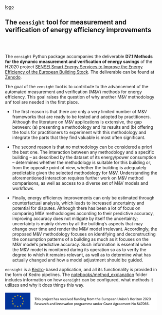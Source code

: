 [logo](https://github.com/hebes-io/eensight/blob/master/logo.png)

## The `eensight` tool for measurement and verification of energy efficiency improvements
<br/><br/>

The `eensight` Python package accompanies the deliverable <b>D7.1 Methods for the dynamic measurement and verification of energy savings</b> of the H2020 project [SENSEI Smart Energy Services to Improve the Energy Efficiency of the European Building Stock](https://senseih2020.eu/). The deliverable can be found at [Zenodo](https://zenodo.org/record/4695123#.YHiUD-gzY2w).

The goal of the `eensight` tool is to contribute to the advancement of the automated measurement and verification (M&V) methods for energy efficiency. This goal raises the question of why another M&V methodology anf tool are needed in the first place. 

* The first reason is that there are only a very limited number of M&V frameworks that are ready to be tested and adopted by practitioners. Although the literature on M&V applications is extensive, the gap between: (a) presenting a methodology and its results and (b) offering the tools for practitioners to experiment with this methodology and integrate the parts that they find valuable is most often significant.

* The second reason is that no methodology can be considered a priori the best one. The interaction between any methodology and a specific building – as described by the dataset of its energy/power consumption – determines whether the methodology is suitable for this building or, from the opposite point of view, whether the building is adequately predictable given the selected methodology for M&V. Understanding the aforementioned interaction requires further work on M&V method comparisons, as well as access to a diverse set of M&V models and workflows. 

* Finally, energy efficiency improvements can only be estimated through counterfactual analysis, which leads to increased uncertainty and potential for disputes. Although there has been a lot of focus on comparing M&V methodologies according to their predictive accuracy, improving accuracy does not mitigate by itself the uncertainty; uncertainty is mainly driven by all the building’s aspects that may change over time and render the M&V model irrelevant. Accordingly, the proposed M&V methodology focuses on identifying and deconstructing the consumption patterns of a building as much as it focuses on the M&V model’s predictive accuracy. Such information is essential when the M&V model is monitored during its operation so as to verify the degree to which it remains relevant, as well as to determine what has actually changed and how a model adjustment should be guided.

`eensight` is a [Kedro](https://github.com/quantumblacklabs/kedro)-based application, and all its functionality is provided in the form of Kedro pipelines. The [notebooks/method_explanation](https://github.com/hebes-io/eensight/tree/master/notebooks/method_explanation) folder includes information on how `eensight` can be configured, what methods it utilizes and why it does things this way.  
<br>
<img align="left" width="500" src="https://github.com/hebes-io/eensight/blob/master/EC_support.png">
